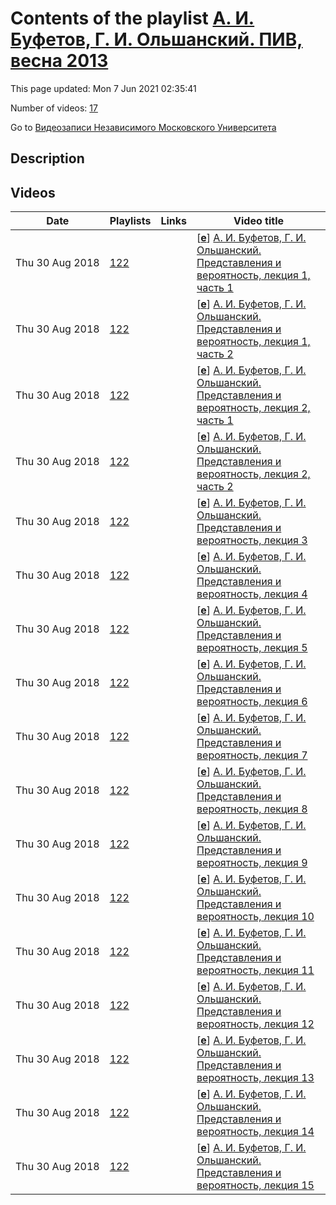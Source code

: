 # Contents of the playlist [А. И. Буфетов, Г. И. Ольшанский. ПИВ, весна 2013](https://www.youtube.com/playlist?list=PLp9ABVh6_x4GhnBwkK4z85cVNFF3wLD-P)

This page updated: Mon 7 Jun 2021 02:35:41

Number of videos: [17](#videos)

Go to [Видеозаписи Независимого Московского Университета](../README.md)

## Description



## Videos

|Date|Playlists|Links|Video title|
|---|---|---|---|
| Thu&nbsp;30&nbsp;Aug&nbsp;2018 | [122](../playlists/122 "А. И. Буфетов, Г. И. Ольшанский. ПИВ, весна 2013") |  | [[**e**](https://studio.youtube.com/video/Zr-yPlKBY1I/edit "Edit")] [А. И. Буфетов, Г. И. Ольшанский. Представления и вероятность, лекция 1, часть 1](https://www.youtube.com/watch?v=Zr-yPlKBY1I&list=PLp9ABVh6_x4GhnBwkK4z85cVNFF3wLD-P "Совместный НМУ-НОЦ МИАН-ВШЭ cеминар/спецкурс, рекомендован для 3-5 курса.&#013;24 января 2013 г. 19:20, НМУ 310 (Москва, Большой Власьевский пер., 11)") |
| Thu&nbsp;30&nbsp;Aug&nbsp;2018 | [122](../playlists/122 "А. И. Буфетов, Г. И. Ольшанский. ПИВ, весна 2013") |  | [[**e**](https://studio.youtube.com/video/CMy8kL5gLaE/edit "Edit")] [А. И. Буфетов, Г. И. Ольшанский. Представления и вероятность, лекция 1, часть 2](https://www.youtube.com/watch?v=CMy8kL5gLaE&list=PLp9ABVh6_x4GhnBwkK4z85cVNFF3wLD-P "Совместный НМУ-НОЦ МИАН-ВШЭ cеминар/спецкурс, рекомендован для 3-5 курса.&#013;24 января 2013 г. 19:20, НМУ 310 (Москва, Большой Власьевский пер., 11)") |
| Thu&nbsp;30&nbsp;Aug&nbsp;2018 | [122](../playlists/122 "А. И. Буфетов, Г. И. Ольшанский. ПИВ, весна 2013") |  | [[**e**](https://studio.youtube.com/video/E1er17t9O_U/edit "Edit")] [А. И. Буфетов, Г. И. Ольшанский. Представления и вероятность, лекция 2, часть 1](https://www.youtube.com/watch?v=E1er17t9O_U&list=PLp9ABVh6_x4GhnBwkK4z85cVNFF3wLD-P "Совместный НМУ-НОЦ МИАН-ВШЭ cеминар/спецкурс, рекомендован для 3-5 курса.&#013;31 января 2013 г. 19:20, НМУ 310 (Москва, Большой Власьевский пер., 11)") |
| Thu&nbsp;30&nbsp;Aug&nbsp;2018 | [122](../playlists/122 "А. И. Буфетов, Г. И. Ольшанский. ПИВ, весна 2013") |  | [[**e**](https://studio.youtube.com/video/rChMeG9xsuc/edit "Edit")] [А. И. Буфетов, Г. И. Ольшанский. Представления и вероятность, лекция 2, часть 2](https://www.youtube.com/watch?v=rChMeG9xsuc&list=PLp9ABVh6_x4GhnBwkK4z85cVNFF3wLD-P "Совместный НМУ-НОЦ МИАН-ВШЭ cеминар/спецкурс, рекомендован для 3-5 курса.&#013;31 января 2013 г. 19:20, НМУ 310 (Москва, Большой Власьевский пер., 11)") |
| Thu&nbsp;30&nbsp;Aug&nbsp;2018 | [122](../playlists/122 "А. И. Буфетов, Г. И. Ольшанский. ПИВ, весна 2013") |  | [[**e**](https://studio.youtube.com/video/q0woYzOM-yI/edit "Edit")] [А. И. Буфетов, Г. И. Ольшанский. Представления и вероятность, лекция 3](https://www.youtube.com/watch?v=q0woYzOM-yI&list=PLp9ABVh6_x4GhnBwkK4z85cVNFF3wLD-P "Совместный НМУ-НОЦ МИАН-ВШЭ cеминар/спецкурс, рекомендован для 3-5 курса.&#013;7 февраля 2013 г. 19:20, НМУ 310 (Москва, Большой Власьевский пер., 11)") |
| Thu&nbsp;30&nbsp;Aug&nbsp;2018 | [122](../playlists/122 "А. И. Буфетов, Г. И. Ольшанский. ПИВ, весна 2013") |  | [[**e**](https://studio.youtube.com/video/JDO5CGE0Zzs/edit "Edit")] [А. И. Буфетов, Г. И. Ольшанский. Представления и вероятность, лекция 4](https://www.youtube.com/watch?v=JDO5CGE0Zzs&list=PLp9ABVh6_x4GhnBwkK4z85cVNFF3wLD-P "Совместный НМУ-НОЦ МИАН-ВШЭ cеминар/спецкурс, рекомендован для 3-5 курса.&#013;14 февраля 2013 г. 19:20, НМУ 310 (Москва, Большой Власьевский пер., 11)") |
| Thu&nbsp;30&nbsp;Aug&nbsp;2018 | [122](../playlists/122 "А. И. Буфетов, Г. И. Ольшанский. ПИВ, весна 2013") |  | [[**e**](https://studio.youtube.com/video/BtaRNZ-SMd4/edit "Edit")] [А. И. Буфетов, Г. И. Ольшанский. Представления и вероятность, лекция 5](https://www.youtube.com/watch?v=BtaRNZ-SMd4&list=PLp9ABVh6_x4GhnBwkK4z85cVNFF3wLD-P "Совместный НМУ-НОЦ МИАН-ВШЭ cеминар/спецкурс, рекомендован для 3-5 курса.&#013;21 февраля 2013 г. 19:20, НМУ 310 (Москва, Большой Власьевский пер., 11)") |
| Thu&nbsp;30&nbsp;Aug&nbsp;2018 | [122](../playlists/122 "А. И. Буфетов, Г. И. Ольшанский. ПИВ, весна 2013") |  | [[**e**](https://studio.youtube.com/video/qO744DgZfl0/edit "Edit")] [А. И. Буфетов, Г. И. Ольшанский. Представления и вероятность, лекция 6](https://www.youtube.com/watch?v=qO744DgZfl0&list=PLp9ABVh6_x4GhnBwkK4z85cVNFF3wLD-P "Совместный НМУ-НОЦ МИАН-ВШЭ cеминар/спецкурс, рекомендован для 3-5 курса.&#013;28 февраля 2013 г. 19:20, НМУ 310 (Москва, Большой Власьевский пер., 11)") |
| Thu&nbsp;30&nbsp;Aug&nbsp;2018 | [122](../playlists/122 "А. И. Буфетов, Г. И. Ольшанский. ПИВ, весна 2013") |  | [[**e**](https://studio.youtube.com/video/ih-z1QQOELk/edit "Edit")] [А. И. Буфетов, Г. И. Ольшанский. Представления и вероятность, лекция 7](https://www.youtube.com/watch?v=ih-z1QQOELk&list=PLp9ABVh6_x4GhnBwkK4z85cVNFF3wLD-P "Совместный НМУ-НОЦ МИАН-ВШЭ cеминар/спецкурс, рекомендован для 3-5 курса.&#013;7 марта 2013 г. 19:20, НМУ 310 (Москва, Большой Власьевский пер., 11)") |
| Thu&nbsp;30&nbsp;Aug&nbsp;2018 | [122](../playlists/122 "А. И. Буфетов, Г. И. Ольшанский. ПИВ, весна 2013") |  | [[**e**](https://studio.youtube.com/video/mfIClLf8K2g/edit "Edit")] [А. И. Буфетов, Г. И. Ольшанский. Представления и вероятность, лекция 8](https://www.youtube.com/watch?v=mfIClLf8K2g&list=PLp9ABVh6_x4GhnBwkK4z85cVNFF3wLD-P "Совместный НМУ-НОЦ МИАН-ВШЭ cеминар/спецкурс, рекомендован для 3-5 курса.&#013;14 марта 2013 г. 19:20, НМУ 310 (Москва, Большой Власьевский пер., 11)") |
| Thu&nbsp;30&nbsp;Aug&nbsp;2018 | [122](../playlists/122 "А. И. Буфетов, Г. И. Ольшанский. ПИВ, весна 2013") |  | [[**e**](https://studio.youtube.com/video/7GFw3dKJ7LM/edit "Edit")] [А. И. Буфетов, Г. И. Ольшанский. Представления и вероятность, лекция 9](https://www.youtube.com/watch?v=7GFw3dKJ7LM&list=PLp9ABVh6_x4GhnBwkK4z85cVNFF3wLD-P "Совместный НМУ-НОЦ МИАН-ВШЭ cеминар/спецкурс, рекомендован для 3-5 курса.&#013;21 марта 2013 г. 19:20, НМУ 310 (Москва, Большой Власьевский пер., 11)") |
| Thu&nbsp;30&nbsp;Aug&nbsp;2018 | [122](../playlists/122 "А. И. Буфетов, Г. И. Ольшанский. ПИВ, весна 2013") |  | [[**e**](https://studio.youtube.com/video/6WR1PrsUcFw/edit "Edit")] [А. И. Буфетов, Г. И. Ольшанский. Представления и вероятность, лекция 10](https://www.youtube.com/watch?v=6WR1PrsUcFw&list=PLp9ABVh6_x4GhnBwkK4z85cVNFF3wLD-P "Совместный НМУ-НОЦ МИАН-ВШЭ cеминар/спецкурс, рекомендован для 3-5 курса.&#013;28 марта 2013 г. 19:20, НМУ 310 (Москва, Большой Власьевский пер., 11)") |
| Thu&nbsp;30&nbsp;Aug&nbsp;2018 | [122](../playlists/122 "А. И. Буфетов, Г. И. Ольшанский. ПИВ, весна 2013") |  | [[**e**](https://studio.youtube.com/video/ir424-lMXLs/edit "Edit")] [А. И. Буфетов, Г. И. Ольшанский. Представления и вероятность, лекция 11](https://www.youtube.com/watch?v=ir424-lMXLs&list=PLp9ABVh6_x4GhnBwkK4z85cVNFF3wLD-P "Совместный НМУ-НОЦ МИАН-ВШЭ cеминар/спецкурс, рекомендован для 3-5 курса.&#013;4 апреля 2013 г. 19:20, НМУ 310 (Москва, Большой Власьевский пер., 11)") |
| Thu&nbsp;30&nbsp;Aug&nbsp;2018 | [122](../playlists/122 "А. И. Буфетов, Г. И. Ольшанский. ПИВ, весна 2013") |  | [[**e**](https://studio.youtube.com/video/We2JwBCSO_I/edit "Edit")] [А. И. Буфетов, Г. И. Ольшанский. Представления и вероятность, лекция 12](https://www.youtube.com/watch?v=We2JwBCSO_I&list=PLp9ABVh6_x4GhnBwkK4z85cVNFF3wLD-P "Совместный НМУ-НОЦ МИАН-ВШЭ cеминар/спецкурс, рекомендован для 3-5 курса.&#013;11 апреля 2013 г. 19:20, НМУ 310 (Москва, Большой Власьевский пер., 11)") |
| Thu&nbsp;30&nbsp;Aug&nbsp;2018 | [122](../playlists/122 "А. И. Буфетов, Г. И. Ольшанский. ПИВ, весна 2013") |  | [[**e**](https://studio.youtube.com/video/zo_f7ISboco/edit "Edit")] [А. И. Буфетов, Г. И. Ольшанский. Представления и вероятность, лекция 13](https://www.youtube.com/watch?v=zo_f7ISboco&list=PLp9ABVh6_x4GhnBwkK4z85cVNFF3wLD-P "Совместный НМУ-НОЦ МИАН-ВШЭ cеминар/спецкурс, рекомендован для 3-5 курса.&#013;18 апреля 2013 г. 19:20, НМУ 310 (Москва, Большой Власьевский пер., 11)") |
| Thu&nbsp;30&nbsp;Aug&nbsp;2018 | [122](../playlists/122 "А. И. Буфетов, Г. И. Ольшанский. ПИВ, весна 2013") |  | [[**e**](https://studio.youtube.com/video/4QuGIS_uoyA/edit "Edit")] [А. И. Буфетов, Г. И. Ольшанский. Представления и вероятность, лекция 14](https://www.youtube.com/watch?v=4QuGIS_uoyA&list=PLp9ABVh6_x4GhnBwkK4z85cVNFF3wLD-P "Совместный НМУ-НОЦ МИАН-ВШЭ cеминар/спецкурс, рекомендован для 3-5 курса.&#013;25 апреля 2013 г. 19:20, НМУ 310 (Москва, Большой Власьевский пер., 11)") |
| Thu&nbsp;30&nbsp;Aug&nbsp;2018 | [122](../playlists/122 "А. И. Буфетов, Г. И. Ольшанский. ПИВ, весна 2013") |  | [[**e**](https://studio.youtube.com/video/K2uQ1dso2Qs/edit "Edit")] [А. И. Буфетов, Г. И. Ольшанский. Представления и вероятность, лекция 15](https://www.youtube.com/watch?v=K2uQ1dso2Qs&list=PLp9ABVh6_x4GhnBwkK4z85cVNFF3wLD-P "Совместный НМУ-НОЦ МИАН-ВШЭ cеминар/спецкурс, рекомендован для 3-5 курса.&#013;23 мая 2013 г. 19:20, НМУ 310 (Москва, Большой Власьевский пер., 11)") |
